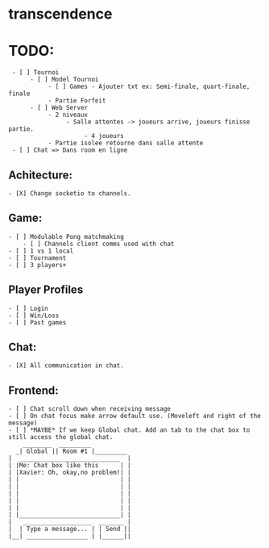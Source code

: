 # transcendence
# TODO:
     - [ ] Tournoi
          - [ ] Model Tournoi 
               - [ ] Games - Ajouter txt ex: Semi-finale, quart-finale, finale
               - Partie Forfeit
          - [ ] Web Server 
               - 2 niveaux
                    - Salle attentes -> joueurs arrive, joueurs finisse partie.
                         - 4 joueurs
               - Partie isolee retourne dans salle attente
     - [ ] Chat => Dans room en ligne


## Achitecture:
    - [X] Change socketio to channels.
## Game:
    - [ ] Modulable Pong matchmaking
        - [ ] Channels client comms used with chat
    - [ ] 1 vs 1 local
    - [ ] Tournament
    - [ ] 3 players+
## Player Profiles
    - [ ] Login
    - [ ] Win/Loss
    - [ ] Past games
## Chat:
    - [X] All communication in chat.
## Frontend:
    - [ ] Chat scroll down when receiving message
    - [ ] On chat focus make arrow default use. (Moveleft and right of the message)
    - [ ] *MAYBE* If we keep Global chat. Add an tab to the chat box to still access the global chat.
        ________  _________
      _| Global || Room #1 |_________
    |  ____________________________  |
    | |Me: Chat box like this      | |
    | |Xavier: Oh, okay,no problem!| |
    | |                            | |
    | |                            | |
    | |                            | |
    | |                            | |
    | |                            | |
    | |____________________________| |
    |   ___________________  _______ |
    |  | Type a message... | | Send ||
    |__| _________________ | |______||


